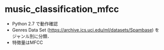 # music_classification_mfcc

* Python 2.7 で動作確認  
* Genres Data Set (https://archive.ics.uci.edu/ml/datasets/Spambase) をジャンル別に分類．
* 特徴量はMFCC
